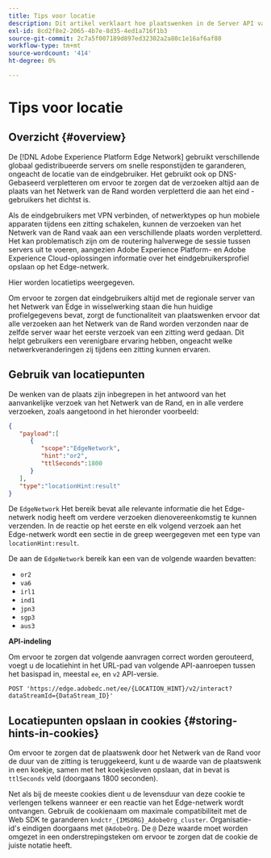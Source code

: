 ```yaml
---
title: Tips voor locatie
description: Dit artikel verklaart hoe plaatswenken in de Server API van het Netwerk van Edge werken, zodat de eindgebruikerverzoeken altijd aan de zelfde server kunnen worden verpletterd.
exl-id: 8cd2f8e2-2065-4b7e-8d35-4ed1a716f1b3
source-git-commit: 2c7a5f007189d897ed32302a2a80c1e16af6af80
workflow-type: tm+mt
source-wordcount: '414'
ht-degree: 0%

---
```


# Tips voor locatie

## Overzicht {#overview}

De [!DNL Adobe Experience Platform Edge Network] gebruikt verschillende globaal gedistribueerde servers om snelle responstijden te garanderen, ongeacht de locatie van de eindgebruiker. Het gebruikt ook op DNS-Gebaseerd verpletteren om ervoor te zorgen dat de verzoeken altijd aan de plaats van het Netwerk van de Rand worden verpletterd die aan het eind - gebruikers het dichtst is.

Als de eindgebruikers met VPN verbinden, of netwerktypes op hun mobiele apparaten tijdens een zitting schakelen, kunnen de verzoeken van het Netwerk van de Rand vaak aan een verschillende plaats worden verpletterd. Het kan problematisch zijn om de routering halverwege de sessie tussen servers uit te voeren, aangezien Adobe Experience Platform- en Adobe Experience Cloud-oplossingen informatie over het eindgebruikersprofiel opslaan op het Edge-netwerk.

Hier worden locatietips weergegeven.

Om ervoor te zorgen dat eindgebruikers altijd met de regionale server van het Netwerk van Edge in wisselwerking staan die hun huidige profielgegevens bevat, zorgt de functionaliteit van plaatswenken ervoor dat alle verzoeken aan het Netwerk van de Rand worden verzonden naar de zelfde server waar het eerste verzoek van een zitting werd gedaan. Dit helpt gebruikers een verenigbare ervaring hebben, ongeacht welke netwerkveranderingen zij tijdens een zitting kunnen ervaren.

## Gebruik van locatiepunten

De wenken van de plaats zijn inbegrepen in het antwoord van het aanvankelijke verzoek van het Netwerk van de Rand, en in alle verdere verzoeken, zoals aangetoond in het hieronder voorbeeld:

```json
{
   "payload":[
      {
         "scope":"EdgeNetwork",
         "hint":"or2",
         "ttlSeconds":1800
      }
   ],
   "type":"locationHint:result"
}
```

De `EdgeNetwork` Het bereik bevat alle relevante informatie die het Edge-netwerk nodig heeft om verdere verzoeken dienovereenkomstig te kunnen verzenden. In de reactie op het eerste en elk volgend verzoek aan het Edge-netwerk wordt een sectie in de greep weergegeven met een type van `locationHint:result`.

De aan de `EdgeNetwork` bereik kan een van de volgende waarden bevatten:

* `or2`
* `va6`
* `irl1`
* `ind1`
* `jpn3`
* `sgp3`
* `aus3`

**API-indeling**

Om ervoor te zorgen dat volgende aanvragen correct worden gerouteerd, voegt u de locatiehint in het URL-pad van volgende API-aanroepen tussen het basispad in, meestal `ee`, en `v2` API-versie.

```http
POST 'https://edge.adobedc.net/ee/{LOCATION_HINT}/v2/interact?dataStreamId={DataStream_ID}'
```

## Locatiepunten opslaan in cookies {#storing-hints-in-cookies}

Om ervoor te zorgen dat de plaatswenk door het Netwerk van de Rand voor de duur van de zitting is teruggekeerd, kunt u de waarde van de plaatswenk in een koekje, samen met het koekjesleven opslaan, dat in bevat is `ttlSeconds` veld (doorgaans 1800 seconden).

Net als bij de meeste cookies dient u de levensduur van deze cookie te verlengen telkens wanneer er een reactie van het Edge-netwerk wordt ontvangen. Gebruik de cookienaam om maximale compatibiliteit met de Web SDK te garanderen `kndctr_{IMSORG}_AdobeOrg_cluster`. Organisatie-id&#39;s eindigen doorgaans met `@AdobeOrg`. De `@` Deze waarde moet worden omgezet in een onderstrepingsteken om ervoor te zorgen dat de cookie de juiste notatie heeft.
